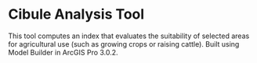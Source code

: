 # Cibule Analysis Tool

This tool computes an index that evaluates the suitability of selected areas for agricultural use (such as growing crops or raising cattle).
Built using Model Builder in ArcGIS Pro 3.0.2.
